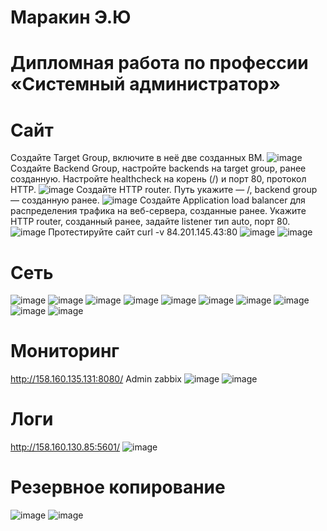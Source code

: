 # Маракин Э.Ю
# Дипломная работа по профессии «Системный администратор»
# Сайт
Создайте Target Group, включите в неё две созданных ВМ.
![image](https://github.com/user-attachments/assets/6afcdba1-b99d-4a89-bcae-4e90258f3fdd)
Создайте Backend Group, настройте backends на target group, ранее созданную. Настройте healthcheck на корень (/) и порт 80, протокол HTTP.
![image](https://github.com/user-attachments/assets/3c2c117f-0cb2-48f5-bd82-295506681ebf)
Создайте HTTP router. Путь укажите — /, backend group — созданную ранее.
![image](https://github.com/user-attachments/assets/9dd94bcb-7ff2-45f8-bd29-df860d7b540d)
Создайте Application load balancer для распределения трафика на веб-сервера, созданные ранее. Укажите HTTP router, созданный ранее, задайте listener тип auto, порт 80.
![image](https://github.com/user-attachments/assets/6d4ac7a0-4425-4314-827e-2bdad79838ef)
Протестируйте сайт curl -v 84.201.145.43:80
![image](https://github.com/user-attachments/assets/bcac9248-ae13-476d-9059-532e91f1d932)
![image](https://github.com/user-attachments/assets/3b1ff8ad-98db-47fe-9e3b-1f175763501e)


# Сеть
![image](https://github.com/user-attachments/assets/6963b57a-21d7-420f-90a6-ef0cfcd0c0b3)
![image](https://github.com/user-attachments/assets/9e83ac0b-d770-4426-b910-85744dfd05a0)
![image](https://github.com/user-attachments/assets/cd23a20b-758d-40e2-bb63-37b3d35199fc)
![image](https://github.com/user-attachments/assets/e964fc0b-1d6f-4cfd-9c4e-c58629200b02)
![image](https://github.com/user-attachments/assets/1a18eef2-b9d8-4ed3-a760-59488fe3195d)
![image](https://github.com/user-attachments/assets/e6a06189-3e12-4d58-8471-6380115a2f61)
![image](https://github.com/user-attachments/assets/476f88ed-da39-4a34-a7e5-3a1a093e04ba)
![image](https://github.com/user-attachments/assets/cc2fb37c-ff1b-4310-8adf-28c43ac49b4d)
![image](https://github.com/user-attachments/assets/5a6078db-7be9-468b-851f-1045ae1d35c1)
![image](https://github.com/user-attachments/assets/cdbadb74-7c54-4a8c-81c7-7065b43a3a40)


# Мониторинг
http://158.160.135.131:8080/  Admin  zabbix
![image](https://github.com/user-attachments/assets/42e301d7-e7a7-4faf-bfc1-6473a4729f00)
![image](https://github.com/user-attachments/assets/6776214a-a1ba-422d-bafd-855a408baf1b)

# Логи
http://158.160.130.85:5601/
![image](https://github.com/user-attachments/assets/c095b73d-a85f-41da-bb64-60b3b48af8cd)
# Резервное копирование
![image](https://github.com/user-attachments/assets/89b19e62-1fac-4c24-9cee-9a5890c3202a)
![image](https://github.com/user-attachments/assets/2e4f4361-fd7c-438c-ba46-fb698773ece7)

